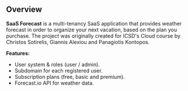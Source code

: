 ## Overview

**SaaS Forecast** is a multi-tenancy SaaS application that provides weather forecast in order to organize your next vacation,
based on the plan you purchase. The project was originally created for ICSD's Cloud course by Christos Sotirelis, Giannis Alexiou and Panagiotis Kontopos.

**Features:**
- User system & roles (user / admin).
- Subdomain for each registered user.
- Subscription plans (free, basic and premium).
- Forecast.io API for weather data.